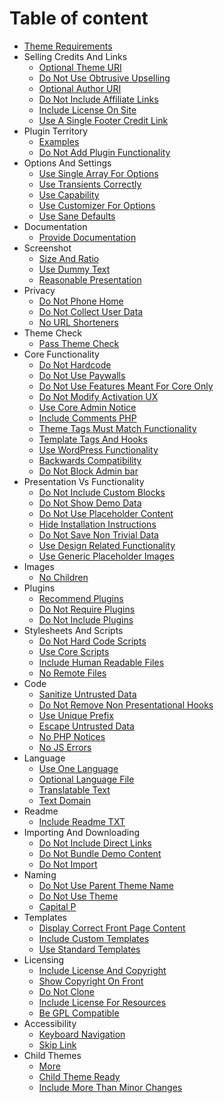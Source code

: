 Table of content
=============

* [Theme Requirements](../README.md)
* Selling Credits And Links
  * [Optional Theme URI](SellingCreditsAndLinks/OptionalThemeURI.md)
  * [Do Not Use Obtrusive Upselling](SellingCreditsAndLinks/DoNotUseObtrusiveUpselling.md)
  * [Optional Author URI](SellingCreditsAndLinks/OptionalAuthorURI.md)
  * [Do Not Include Affiliate Links](SellingCreditsAndLinks/DoNotIncludeAffiliateLinks.md)
  * [Include License On Site](SellingCreditsAndLinks/IncludeLicenseOnSite.md)
  * [Use A Single Footer Credit Link](SellingCreditsAndLinks/UseASingleFooterCreditLink.md)
* Plugin Territory
  * [Examples](PluginTerritory/examples.md)
  * [Do Not Add Plugin Functionality](PluginTerritory/DoNotAddPluginFunctionality.md)
* Options And Settings
  * [Use Single Array For Options](OptionsAndSettings/UseSingleArrayForOptions.md)
  * [Use Transients Correctly](OptionsAndSettings/UseTransientsCorrectly.md)
  * [Use Capability](OptionsAndSettings/UseCapability.md)
  * [Use Customizer For Options](OptionsAndSettings/UseCustomizerForOptions.md)
  * [Use Sane Defaults](OptionsAndSettings/UseSaneDefaults.md)
* Documentation
  * [Provide Documentation](Documentation/ProvideDocumentation.md)
* Screenshot
  * [Size And Ratio](Screenshot/SizeAndRatio.md)
  * [Use Dummy Text](Screenshot/UseDummyText.md)
  * [Reasonable Presentation](Screenshot/ReasonablePresentation.md)
* Privacy
  * [Do Not Phone Home](Privacy/DoNotPhoneHome.md)
  * [Do Not Collect User Data](Privacy/DoNotCollectUserData.md)
  * [No URL Shorteners](Privacy/NoURLShorteners.md)
* Theme Check
  * [Pass Theme Check](ThemeCheck/PassThemeCheck.md)
* Core Functionality
  * [Do Not Hardcode](CoreFunctionality/DoNotHardCode.md)
  * [Do Not Use Paywalls](CoreFunctionality/DoNotUsePaywalls.md)
  * [Do Not Use Features Meant For Core Only](CoreFunctionality/DoNotUseFeaturesMeantForCoreOnly.md)
  * [Do Not Modify Activation UX](CoreFunctionality/DoNotModifyActivationUX.md)
  * [Use Core Admin Notice](CoreFunctionality/UseCoreAdminNotice.md)
  * [Include Comments PHP](CoreFunctionality/IncludeCommentsPHP.md)
  * [Theme Tags Must Match Functionality](CoreFunctionality/ThemeTagsMustMatchFunctionality.md)
  * [Template Tags And Hooks](CoreFunctionality/TemplateTagsAndHooks.md)
  * [Use WordPress Functionality](CoreFunctionality/UseWordPressFunctionality.md)
  * [Backwards Compatibility](CoreFunctionality/BackwardsCompatibility.md)
  * [Do Not Block Admin bar](CoreFunctionality/DoNotBlockAdminbar.md)
* Presentation Vs Functionality
  * [Do Not Include Custom Blocks](PresentationVsFunctionality/DoNotIncludeCustomBlocks.md)
  * [Do Not Show Demo Data](PresentationVsFunctionality/DoNotShowDemoData.md)
  * [Do Not Use Placeholder Content](PresentationVsFunctionality/DoNotUsePlaceholderContent.md)
  * [Hide Installation Instructions](PresentationVsFunctionality/HideInstallationInstructions.md)
  * [Do Not Save Non Trivial Data](PresentationVsFunctionality/DoNotSaveNonTrivialData.md)
  * [Use Design Related Functionality](PresentationVsFunctionality/UseDesignRelatedFunctionality.md)
  * [Use Generic Placeholder Images](PresentationVsFunctionality/UseGenericPlaceholderImages.md)
* Images
  * [No Children](Images/NoChildren.md)
* Plugins
  * [Recommend Plugins](Plugins/RecommendPlugins.md)
  * [Do Not Require Plugins](Plugins/DoNotRequirePlugins.md)
  * [Do Not Include Plugins](Plugins/DoNotIncludePlugins.md)
* Stylesheets And Scripts
  * [Do Not Hard Code Scripts](StylesheetsAndScripts/DoNotHardCodeScripts.md)
  * [Use Core Scripts](StylesheetsAndScripts/UseCoreScripts.md)
  * [Include Human Readable Files](StylesheetsAndScripts/IncludeHumanReadableFiles.md)
  * [No Remote Files](StylesheetsAndScripts/NoRemoteFiles.md)
* Code
  * [Sanitize Untrusted Data](Code/SanitizeUntrustedData.md)
  * [Do Not Remove Non Presentational Hooks](Code/DoNotRemoveNonPresentationalHooks.md)
  * [Use Unique Prefix](Code/UseUniquePrefix.md)
  * [Escape Untrusted Data](Code/EscapeUntrustedData.md)
  * [No PHP Notices](Code/NoPHPNotices.md)
  * [No JS Errors](Code/NoJSErrors.md)
* Language
  * [Use One Language](Language/UseOneLanguage.md)
  * [Optional Language File](Language/OptionalLanguageFile.md)
  * [Translatable Text](Language/TranslatableText.md)
  * [Text Domain](Language/TextDomain.md)
* Readme
  * [Include Readme TXT](Readme/IncludeReadmeTXT.md)
* Importing And Downloading
  * [Do Not Include Direct Links](ImportingAndDownloading/DoNotIncludeDirectLinks.md)
  * [Do Not Bundle Demo Content](ImportingAndDownloading/DoNotBundleDemoContent.md)
  * [Do Not Import](ImportingAndDownloading/DoNotImport.md)
* Naming
  * [Do Not Use Parent Theme Name](Naming/DoNotUseParentThemeName.md)
  * [Do Not Use Theme](Naming/DoNotUseTheme.md)
  * [Capital P](Naming/CapitalP.md)
* Templates
  * [Display Correct Front Page Content](Templates/DisplayCorrectFrontpageContent.md)
  * [Include Custom Templates](Templates/IncludeCustomTemplates.md)
  * [Use Standard Templates](Templates/UseStandardTemplates.md)
* Licensing
  * [Include License And Copyright](Licensing/IncludeLicenseAndCopyright.md)
  * [Show Copyright On Front](Licensing/ShowCopyrightOnFront.md)
  * [Do Not Clone](Licensing/DoNotClone.md)
  * [Include License For Resources](Licensing/IncludeLicenseForResources.md)
  * [Be GPL Compatible](Licensing/BeGPLCompatible.md)
* Accessibility
  * [Keyboard Navigation](Accessibility/KeyboardNavigation.md)
  * [Skip Link](Accessibility/SkipLink.md)
* Child Themes
  * [More](ChildThemes/More.md)
  * [Child Theme Ready](ChildThemes/ChildThemeReady.md)
  * [Include More Than Minor Changes](ChildThemes/IncludeMoreThanMinorChanges.md)
